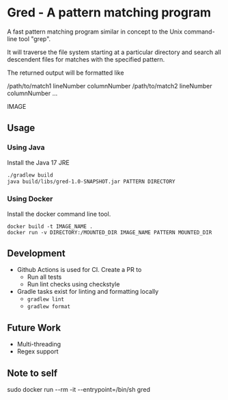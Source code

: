 # Gred - A pattern matching program
A fast pattern matching program similar in concept to the
Unix command-line tool "grep".

It will traverse the file system starting at a particular directory
and search all descendent files for matches with the specified pattern.

The returned output will be formatted like

/path/to/match1 lineNumber columnNumber
/path/to/match2 lineNumber columnNumber
...

IMAGE

## Usage
### Using Java
Install the Java 17 JRE
``` bash
./gradlew build
java build/libs/gred-1.0-SNAPSHOT.jar PATTERN DIRECTORY
```

### Using Docker
Install the docker command line tool.
```
docker build -t IMAGE_NAME .
docker run -v DIRECTORY:/MOUNTED_DIR IMAGE_NAME PATTERN MOUNTED_DIR
```

## Development
- Github Actions is used for CI. Create a PR to
    - Run all tests
    - Run lint checks using checkstyle
- Gradle tasks exist for linting and formatting locally
    - `gradlew lint`
    - `gradlew format`

## Future Work
- Multi-threading
- Regex support

## Note to self
sudo docker run --rm -it --entrypoint=/bin/sh gred
